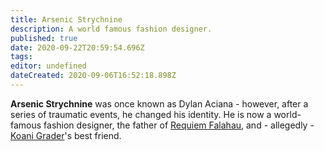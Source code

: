 ```yaml
---
title: Arsenic Strychnine
description: A world famous fashion designer.
published: true
date: 2020-09-22T20:59:54.696Z
tags: 
editor: undefined
dateCreated: 2020-09-06T16:52:18.898Z
---
```


**Arsenic Strychnine** was once known as Dylan Aciana - however, after a series of traumatic events, he changed his identity. He is now a world-famous fashion designer, the father of [Requiem Falahau](/characters/requiem-falahau), and - allegedly - [Koani Grader](/characters/koani-grader)'s best friend.